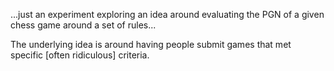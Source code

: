 ...just an experiment exploring an idea around evaluating the PGN of a given chess game around a set of rules...

The underlying idea is around having people submit games that met specific [often ridiculous] criteria.
